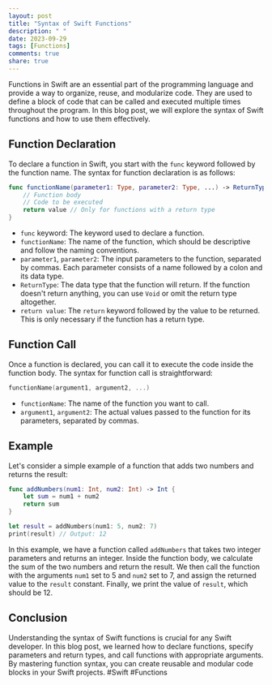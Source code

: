 ```yaml
---
layout: post
title: "Syntax of Swift Functions"
description: " "
date: 2023-09-29
tags: [Functions]
comments: true
share: true
---
```


Functions in Swift are an essential part of the programming language and provide a way to organize, reuse, and modularize code. They are used to define a block of code that can be called and executed multiple times throughout the program. In this blog post, we will explore the syntax of Swift functions and how to use them effectively.

## Function Declaration

To declare a function in Swift, you start with the `func` keyword followed by the function name. The syntax for function declaration is as follows:

```swift
func functionName(parameter1: Type, parameter2: Type, ...) -> ReturnType {
    // Function body
    // Code to be executed
    return value // Only for functions with a return type
}
```

- `func` keyword: The keyword used to declare a function.
- `functionName`: The name of the function, which should be descriptive and follow the naming conventions.
- `parameter1`, `parameter2`: The input parameters to the function, separated by commas. Each parameter consists of a name followed by a colon and its data type.
- `ReturnType`: The data type that the function will return. If the function doesn't return anything, you can use `Void` or omit the return type altogether.
- `return value`: The `return` keyword followed by the value to be returned. This is only necessary if the function has a return type.

## Function Call

Once a function is declared, you can call it to execute the code inside the function body. The syntax for function call is straightforward:

```swift
functionName(argument1, argument2, ...)
```

- `functionName`: The name of the function you want to call.
- `argument1`, `argument2`: The actual values passed to the function for its parameters, separated by commas.

## Example

Let's consider a simple example of a function that adds two numbers and returns the result:

```swift
func addNumbers(num1: Int, num2: Int) -> Int {
    let sum = num1 + num2
    return sum
}

let result = addNumbers(num1: 5, num2: 7)
print(result) // Output: 12
```

In this example, we have a function called `addNumbers` that takes two integer parameters and returns an integer. Inside the function body, we calculate the sum of the two numbers and return the result. We then call the function with the arguments `num1` set to 5 and `num2` set to 7, and assign the returned value to the `result` constant. Finally, we print the value of `result`, which should be 12.

## Conclusion

Understanding the syntax of Swift functions is crucial for any Swift developer. In this blog post, we learned how to declare functions, specify parameters and return types, and call functions with appropriate arguments. By mastering function syntax, you can create reusable and modular code blocks in your Swift projects. #Swift #Functions